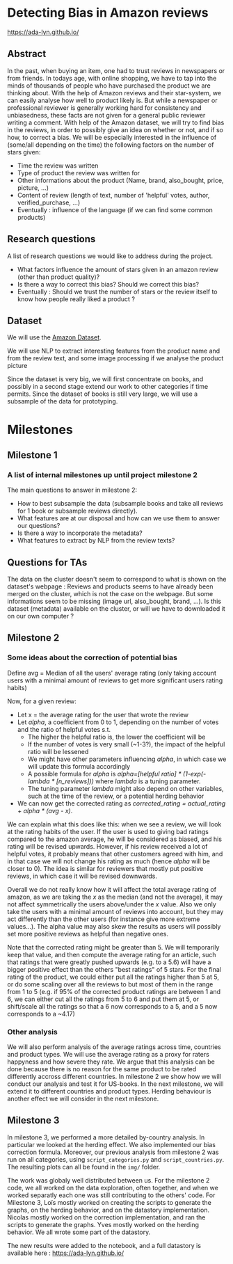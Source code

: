 # Detecting Bias in Amazon reviews

https://ada-lyn.github.io/

## Abstract

In the past, when buying an item, one had to trust reviews in newspapers or from friends. In todays age, with online shopping, we have to tap into the minds of thousands of people who have purchased the product we are thinking about. With the help of Amazon reviews and their star-system, we can easily analyse how well to product likely is. But while a newspaper or professional reviewer is generally working hard for consistency and unbiasedness, these facts are not given for a general public reviewer writing a comment. With help of the Amazon dataset, we will try to find bias in the reviews, in order to possibly give an idea on whether or not, and if so how, to correct a bias. We will be especially interested in the influence of (some/all depending on the time) the following factors on the number of stars given:

- Time the review was written
- Type of product the review was written for
- Other informations about the product (Name, brand, also_bought, price, picture, ...)
- Content of review (length of text, number of 'helpful' votes, author, verified_purchase, ...)
- Eventually : influence of the language (if we can find some common products)


## Research questions

A list of research questions we would like to address during the project. 

- What factors influence the amount of stars given in an amazon review (other than product quality)?
- Is there a way to correct this bias? Should we correct this bias?
- Eventually : Should we trust the number of stars or the review itself to know how people really liked a product ? 

## Dataset

We will use the [Amazon Dataset](https://s3.amazonaws.com/amazon-reviews-pds/readme.html).

We will use NLP to extract interesting features from the product name and from the review text, and some image processing if we analyse the product picture

Since the dataset is very big, we will first concentrate on books, and possibly in a second stage extend our work to other categories if time permits. Since the dataset of books is still very large, we will use a subsample of the data for prototyping.


# Milestones

## Milestone 1

### A list of internal milestones up until project milestone 2

The main questions to answer in milestone 2:

-	How to best subsample the data (subsample books and take all reviews for 1 book or subsample reviews directly).
-	What features are at our disposal and how can we use them to answer our questions?
-	Is there a way to incorporate the metadata?
-	What features to extract by NLP from the review texts?

## Questions for TAs

The data on the cluster doesn't seem to correspond to what is shown on the dataset's webpage : Reviews and products seems to have already been merged on the cluster, which is not the case on the webpage. But some informations seem to be missing (image url, also_bought, brand, ...). Is this dataset (metadata) available on the cluster, or will we have to downloaded it on our own computer ?

## Milestone 2

### Some ideas about the correction of potential bias

Define avg = Median of all the users' average rating (only taking account users with a minimal amount of reviews to get more significant users rating habits)

Now, for a given review:

- Let x = the average rating for the user that wrote the review
- Let *alpha*, a coefficient from 0 to 1, depending on the number of votes and the ratio of helpful votes s.t.
    - The higher the helpful ratio is, the lower the coefficient will be
    - If the number of votes is very small (~1-3?), the impact of the helpful ratio will be lessened
    - We might have other parameters influencing *alpha*, in which case we will update this formula accordingly 
	- A possible formula for *alpha* is *alpha=[helpful ratio] * (1-exp(-lambda * [n_reviews]))* where *lambda* is a tuning parameter.
    - The tuning parameter *lambda* might also depend on other variables, such at the time of the review, or a potential herding behavior
- We can now get the corrected rating as *corrected_rating = actual_rating + alpha * (avg - x)*.


We can explain what this does like this: when we see a review, we will look at the rating habits of the user. If the user is used to giving bad ratings compared to the amazon average, he will be considered as biased, and his rating will be revised upwards. However, if his review received a lot of helpful votes, it probably means that other customers agreed with him, and in that case we will not change his rating as much (hence *alpha* will be closer to 0). The idea is similar for reviewers that mostly put positive reviews, in which case it will be revised downwards.

Overall we do not really know how it will affect the total average rating of amazon, as we are taking the *x* as the median (and not the average), it may not affect symmetrically the users above/under the *x* value. Also we only take the users with a minimal amount of reviews into account, but they may act differently than the other users (for instance give more extreme values...). The alpha value may also skew the results as users will possibly set more positive reviews as helpful than negative ones.

Note that the corrected rating might be greater than 5. We will temporarily keep that value, and then compute the average rating for an article, such that ratings that were greatly pushed upwards (e.g. to a 5.6) will have a bigger positive effect than the others "best ratings" of 5 stars. For the final rating of the product, we could either put all the ratings higher than 5 at 5, or do some scaling over all the reviews to but most of them in the range from 1 to 5 (e.g. if 95% of the corrected product ratings are between 1 and 6, we can either cut all the ratings from 5 to 6 and put them at 5, or shift/scale all the ratings so that a 6 now corresponds to a 5, and a 5 now corresponds to a ~4.17)   


### Other analysis

We will also perform analysis of the average ratings across time, countries and product types. We will use the average rating as a proxy for raters happyness and how severe they rate.
We argue that this analysis can be done because there is no reason for the same product to be rated differently accross different countries.
In milestone 2 we show how we will conduct our analysis and test it for US-books. In the next milestone, we will extend it to different countries and product types.
Herding behaviour is another effect we will consider in the next milestone.

## Milestone 3

In milestone 3, we performed a more detailed by-country analysis. In particular we looked at the herding effect. We also implemented our bias correction formula. Moreover, our previous analysis from milestone 2 was run on all categories, using `script_categories.py` and `script_countries.py`. The resulting plots can all be found in the `img/` folder.

The work was globaly well distributed between us. For the milestone 2 code, we all worked on the data exploration, often together, and when we worked separatly each one was still contributing to the others' code. For Milestone 3, Loïs mostly worked on creating the scripts to generate the graphs, on the herding behavior, and on the datastory implementation. Nicolas mostly worked on the correction implementation, and ran the scripts to generate the graphs. Yves mostly worked on the herding behavior. We all wrote some part of the datastory.

The new results were added to the notebook, and a full datastory is available here : https://ada-lyn.github.io/
